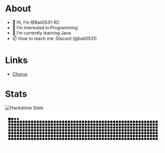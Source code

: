# About

- 👋 Hi, I’m @Bali0531-RC
- 👀 I’m interested in Programming
- 🌱 I’m currently learning Java
- 📫 How to reach me: Discord (@bali0531)

# Links

- [Chorus](https://discord.gg/chorus)

# Stats

![Hackatime Stats](https://github-readme-stats.hackclub.dev/api/wakatime?username=17438&api_domain=hackatime.hackclub.com&theme=darcula&custom_title=Hackatime+Stats&layout=compact&cache_seconds=0&langs_count=8)

<picture>
  <source media="(prefers-color-scheme: dark)" srcset="https://raw.githubusercontent.com/Bali0531-RC/Bali0531-RC/gh-pages/github-snake-dark.svg" />
  <source media="(prefers-color-scheme: light)" srcset="https://raw.githubusercontent.com/Bali0531-RC/Bali0531-RC/gh-pages/github-snake.svg" />
  <img alt="github-snake" src="https://raw.githubusercontent.com/Bali0531-RC/Bali0531-RC/gh-pages/github-snake.svg" />
</picture>


<!---
Bali0531-RC/Bali0531-RC is a ✨ special ✨ repository because its `README.md` (this file) appears on your GitHub profile.
You can click the Preview link to take a look at your changes.
--->
